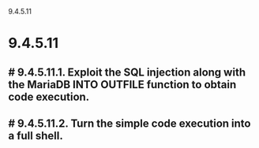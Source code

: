 9.4.5.11

# 9.4.5.11
## # 9.4.5.11.1. Exploit the SQL injection along with the MariaDB INTO OUTFILE function to obtain code execution.
## # 9.4.5.11.2. Turn the simple code execution into a full shell.